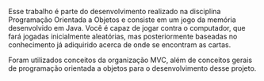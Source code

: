 
Esse trabalho é parte do desenvolvimento realizado na disciplina Programação Orientada a Objetos e consiste em um jogo da memória desenvolvido em Java. Você é capaz de jogar contra o computador, que fará jogadas inicialmente aleatórias, mas posteriormente baseadas no conhecimento já adiquirido acerca de onde se encontram as cartas.

Foram utilizados conceitos da organização MVC, além de conceitos gerais de programação orientada a objetos para o desenvolvimento desse projeto.
